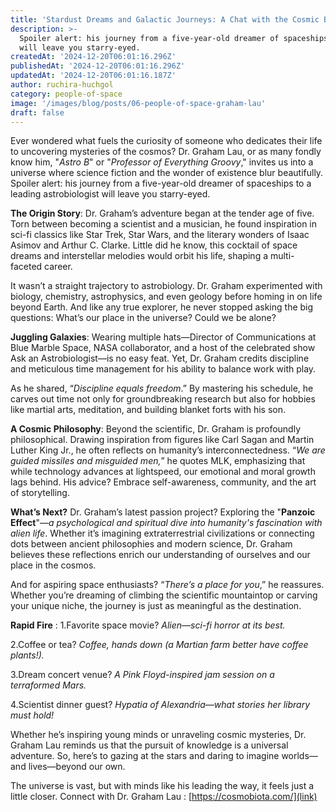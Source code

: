 ```yaml
---
title: 'Stardust Dreams and Galactic Journeys: A Chat with the Cosmic Biologist'
description: >-
  Spoiler alert: his journey from a five-year-old dreamer of spaceships to a leading astrobiologist
  will leave you starry-eyed.
createdAt: '2024-12-20T06:01:16.296Z'
publishedAt: '2024-12-20T06:01:16.296Z'
updatedAt: '2024-12-20T06:01:16.187Z'
author: ruchira-huchgol
category: people-of-space
image: '/images/blog/posts/06-people-of-space-graham-lau'
draft: false
---
```


Ever wondered what fuels the curiosity of someone who dedicates their life to uncovering mysteries
of the cosmos? Dr. Graham Lau, or as many fondly know him, "_Astro B_" or "_Professor of Everything
Groovy_," invites us into a universe where science fiction and the wonder of existence blur
beautifully. Spoiler alert: his journey from a five-year-old dreamer of spaceships to a leading
astrobiologist will leave you starry-eyed.

**The Origin Story**: Dr. Graham’s adventure began at the tender age of five. Torn between becoming
a scientist and a musician, he found inspiration in sci-fi classics like Star Trek, Star Wars, and
the literary wonders of Isaac Asimov and Arthur C. Clarke. Little did he know, this cocktail of
space dreams and interstellar melodies would orbit his life, shaping a multi-faceted career.

It wasn’t a straight trajectory to astrobiology. Dr. Graham experimented with biology, chemistry,
astrophysics, and even geology before homing in on life beyond Earth. And like any true explorer, he
never stopped asking the big questions: What’s our place in the universe? Could we be alone?

**Juggling Galaxies**: Wearing multiple hats—Director of Communications at Blue Marble Space, NASA
collaborator, and a host of the celebrated show Ask an Astrobiologist—is no easy feat. Yet, Dr.
Graham credits discipline and meticulous time management for his ability to balance work with play.

As he shared, “_Discipline equals freedom_.” By mastering his schedule, he carves out time not only
for groundbreaking research but also for hobbies like martial arts, meditation, and building blanket
forts with his son.

**A Cosmic Philosophy**: Beyond the scientific, Dr. Graham is profoundly philosophical. Drawing
inspiration from figures like Carl Sagan and Martin Luther King Jr., he often reflects on humanity’s
interconnectedness. “_We are guided missiles and misguided men,_” he quotes MLK, emphasizing that
while technology advances at lightspeed, our emotional and moral growth lags behind. His advice?
Embrace self-awareness, community, and the art of storytelling.

**What’s Next?** Dr. Graham’s latest passion project? Exploring the "**Panzoic Effect**"—_a
psychological and spiritual dive into humanity's fascination with alien life_. Whether it’s
imagining extraterrestrial civilizations or connecting dots between ancient philosophies and modern
science, Dr. Graham believes these reflections enrich our understanding of ourselves and our place
in the cosmos.

And for aspiring space enthusiasts? “_There’s a place for you_,” he reassures. Whether you’re
dreaming of climbing the scientific mountaintop or carving your unique niche, the journey is just as
meaningful as the destination.

**Rapid Fire** : 1.Favorite space movie? _Alien—sci-fi horror at its best._

2.Coffee or tea? _Coffee, hands down (a Martian farm better have coffee plants!)._

3.Dream concert venue? _A Pink Floyd-inspired jam session on a terraformed Mars._

4.Scientist dinner guest? _Hypatia of Alexandria—what stories her library must hold!_

Whether he’s inspiring young minds or unraveling cosmic mysteries, Dr. Graham Lau reminds us that
the pursuit of knowledge is a universal adventure. So, here’s to gazing at the stars and daring to
imagine worlds—and lives—beyond our own.

The universe is vast, but with minds like his leading the way, it feels just a little closer.
Connect with Dr. Graham Lau : [https://cosmobiota.com/](link)
